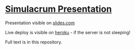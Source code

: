 # [Simulacrum Presentation](https://www.simulacrum.nl/)

Presentation visible on [slides.com](http://slides.com/zaturrby/simulacrum/live#/)

Live deploy is visible on [heroku](http://quiet-depths-6244.herokuapp.com/) - if the server is not sleeping!

Full text is in this repository.